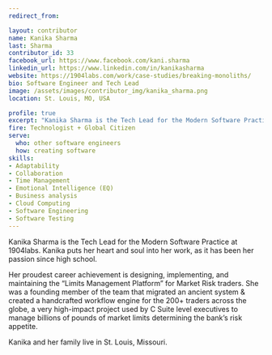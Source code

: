 ```yaml
---
redirect_from:

layout: contributor
name: Kanika Sharma
last: Sharma
contributor_id: 33
facebook_url: https://www.facebook.com/kani.sharma
linkedin_url: https://www.linkedin.com/in/kanikasharma
website: https://1904labs.com/work/case-studies/breaking-monoliths/
bio: Software Engineer and Tech Lead
image: /assets/images/contributor_img/kanika_sharma.png
location: St. Louis, MO, USA

profile: true
excerpt: "Kanika Sharma is the Tech Lead for the Modern Software Practice at 1904labs. Career Path: Technologist + Global Citizen"
fire: Technologist + Global Citizen
serve:
  who: other software engineers
  how: creating software
skills:
- Adaptability
- Collaboration
- Time Management
- Emotional Intelligence (EQ)
- Business analysis
- Cloud Computing
- Software Engineering
- Software Testing
---
```

Kanika Sharma is the Tech Lead for the Modern Software Practice at 1904labs. Kanika puts her heart and soul into her work, as it has been her passion since high school.

Her proudest career achievement is designing, implementing, and maintaining the “Limits Management Platform” for Market Risk traders. She was a founding member of the team that migrated an ancient system & created a handcrafted workflow engine for the 200+ traders across the globe, a very high-impact project used by C Suite level executives to manage billions of pounds of market limits determining the bank’s risk appetite.

Kanika and her family live in St. Louis, Missouri.
